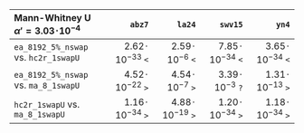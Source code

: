 |Mann-Whitney U $\alpha'=3.03\!\cdot\!10^{-4}$|`abz7`|`la24`|`swv15`|`yn4`|
|:--|--:|--:|--:|--:|
|`ea_8192_5%_nswap` vs. `hc2r_1swapU`|$2.62\!\cdot\!10^{-33}$&nbsp;`<`|$2.59\!\cdot\!10^{-6}$&nbsp;`<`|$7.85\!\cdot\!10^{-34}$&nbsp;`<`|$3.65\!\cdot\!10^{-34}$&nbsp;`<`|
|`ea_8192_5%_nswap` vs. `ma_8_1swapU`|$4.52\!\cdot\!10^{-22}$&nbsp;`>`|$4.54\!\cdot\!10^{-7}$&nbsp;`>`|$3.39\!\cdot\!10^{-3}$&nbsp;`?`|$1.31\!\cdot\!10^{-13}$&nbsp;`>`|
|`hc2r_1swapU` vs. `ma_8_1swapU`|$1.16\!\cdot\!10^{-34}$&nbsp;`>`|$4.88\!\cdot\!10^{-19}$&nbsp;`>`|$1.20\!\cdot\!10^{-34}$&nbsp;`>`|$1.18\!\cdot\!10^{-34}$&nbsp;`>`|
